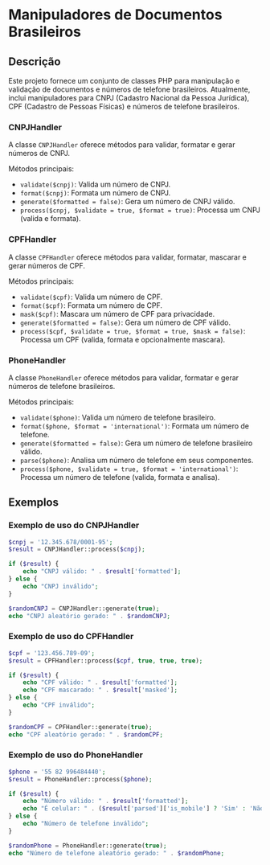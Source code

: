 # Manipuladores de Documentos Brasileiros

## Descrição

Este projeto fornece um conjunto de classes PHP para manipulação e validação de documentos e números de telefone brasileiros. Atualmente, inclui manipuladores para CNPJ (Cadastro Nacional da Pessoa Jurídica), CPF (Cadastro de Pessoas Físicas) e números de telefone brasileiros.

### CNPJHandler

A classe `CNPJHandler` oferece métodos para validar, formatar e gerar números de CNPJ.

Métodos principais:
- `validate($cnpj)`: Valida um número de CNPJ.
- `format($cnpj)`: Formata um número de CNPJ.
- `generate($formatted = false)`: Gera um número de CNPJ válido.
- `process($cnpj, $validate = true, $format = true)`: Processa um CNPJ (valida e formata).

### CPFHandler

A classe `CPFHandler` oferece métodos para validar, formatar, mascarar e gerar números de CPF.

Métodos principais:
- `validate($cpf)`: Valida um número de CPF.
- `format($cpf)`: Formata um número de CPF.
- `mask($cpf)`: Mascara um número de CPF para privacidade.
- `generate($formatted = false)`: Gera um número de CPF válido.
- `process($cpf, $validate = true, $format = true, $mask = false)`: Processa um CPF (valida, formata e opcionalmente mascara).

### PhoneHandler

A classe `PhoneHandler` oferece métodos para validar, formatar e gerar números de telefone brasileiros.

Métodos principais:
- `validate($phone)`: Valida um número de telefone brasileiro.
- `format($phone, $format = 'international')`: Formata um número de telefone.
- `generate($formatted = false)`: Gera um número de telefone brasileiro válido.
- `parse($phone)`: Analisa um número de telefone em seus componentes.
- `process($phone, $validate = true, $format = 'international')`: Processa um número de telefone (valida, formata e analisa).

## Exemplos

### Exemplo de uso do CNPJHandler

```php
$cnpj = '12.345.678/0001-95';
$result = CNPJHandler::process($cnpj);

if ($result) {
    echo "CNPJ válido: " . $result['formatted'];
} else {
    echo "CNPJ inválido";
}

$randomCNPJ = CNPJHandler::generate(true);
echo "CNPJ aleatório gerado: " . $randomCNPJ;
```

### Exemplo de uso do CPFHandler

```php
$cpf = '123.456.789-09';
$result = CPFHandler::process($cpf, true, true, true);

if ($result) {
    echo "CPF válido: " . $result['formatted'];
    echo "CPF mascarado: " . $result['masked'];
} else {
    echo "CPF inválido";
}

$randomCPF = CPFHandler::generate(true);
echo "CPF aleatório gerado: " . $randomCPF;
```

### Exemplo de uso do PhoneHandler

```php
$phone = '55 82 996484440';
$result = PhoneHandler::process($phone);

if ($result) {
    echo "Número válido: " . $result['formatted'];
    echo "É celular: " . ($result['parsed']['is_mobile'] ? 'Sim' : 'Não');
} else {
    echo "Número de telefone inválido";
}

$randomPhone = PhoneHandler::generate(true);
echo "Número de telefone aleatório gerado: " . $randomPhone;
```

